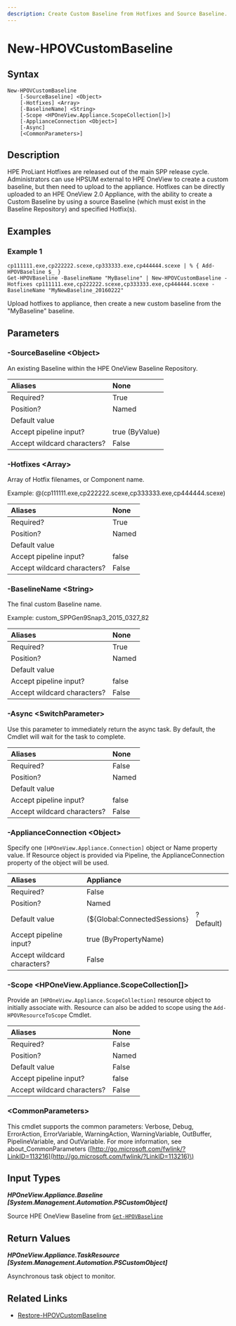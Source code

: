 ```yaml
---
description: Create Custom Baseline from Hotfixes and Source Baseline.
---
```


# New-HPOVCustomBaseline

## Syntax

```text
New-HPOVCustomBaseline
    [-SourceBaseline] <Object>
    [-Hotfixes] <Array>
    [-BaselineName] <String>
    [-Scope <HPOneView.Appliance.ScopeCollection[]>]
    [-ApplianceConnection <Object>]
    [-Async]
    [<CommonParameters>]
```

## Description

HPE ProLiant Hotfixes are released out of the main SPP release cycle. Administrators can use HPSUM external to HPE OneView to create a custom baseline, but then need to upload to the appliance. Hotfixes can be directly uploaded to an HPE OneView 2.0 Appliance, with the ability to create a Custom Baseline by using a source Baseline \(which must exist in the Baseline Repository\) and specified Hotfix\(s\).

## Examples

### Example 1

```text
cp111111.exe,cp222222.scexe,cp333333.exe,cp444444.scexe | % { Add-HPOVBaseline $_ }
Get-HPOVBaseline -BaselineName "MyBaseline" | New-HPOVCustomBaseline -Hotfixes cp111111.exe,cp222222.scexe,cp333333.exe,cp444444.scexe -BaselineName "MyNewBaseline_20160222"
```

Upload hotfixes to appliance, then create a new custom baseline from the "MyBaseline" baseline.

## Parameters

### -SourceBaseline &lt;Object&gt;

An existing Baseline within the HPE OneView Baseline Repository.

| Aliases | None |
| :--- | :--- |
| Required? | True |
| Position? | Named |
| Default value |  |
| Accept pipeline input? | true \(ByValue\) |
| Accept wildcard characters? | False |

### -Hotfixes &lt;Array&gt;

Array of Hotfix filenames, or Component name.

Example: @\(cp111111.exe,cp222222.scexe,cp333333.exe,cp444444.scexe\)

| Aliases | None |
| :--- | :--- |
| Required? | True |
| Position? | Named |
| Default value |  |
| Accept pipeline input? | false |
| Accept wildcard characters? | False |

### -BaselineName &lt;String&gt;

The final custom Baseline name.

Example: custom\_SPPGen9Snap3\_2015\_0327\_82

| Aliases | None |
| :--- | :--- |
| Required? | True |
| Position? | Named |
| Default value |  |
| Accept pipeline input? | false |
| Accept wildcard characters? | False |

### -Async &lt;SwitchParameter&gt;

Use this parameter to immediately return the async task. By default, the Cmdlet will wait for the task to complete.

| Aliases | None |
| :--- | :--- |
| Required? | False |
| Position? | Named |
| Default value |  |
| Accept pipeline input? | false |
| Accept wildcard characters? | False |

### -ApplianceConnection &lt;Object&gt;

Specify one `[HPOneView.Appliance.Connection]` object or Name property value. If Resource object is provided via Pipeline, the ApplianceConnection property of the object will be used.

| Aliases | Appliance |  |
| :--- | :--- | :--- |
| Required? | False |  |
| Position? | Named |  |
| Default value | \(${Global:ConnectedSessions} | ? Default\) |
| Accept pipeline input? | true \(ByPropertyName\) |  |
| Accept wildcard characters? | False |  |

### -Scope &lt;HPOneView.Appliance.ScopeCollection\[\]&gt;

Provide an `[HPOneView.Appliance.ScopeCollection]` resource object to initially associate with. Resource can also be added to scope using the `Add-HPOVResourceToScope` Cmdlet.

| Aliases | None |
| :--- | :--- |
| Required? | False |
| Position? | Named |
| Default value | False |
| Accept pipeline input? | false |
| Accept wildcard characters? | False |

### &lt;CommonParameters&gt;

This cmdlet supports the common parameters: Verbose, Debug, ErrorAction, ErrorVariable, WarningAction, WarningVariable, OutBuffer, PipelineVariable, and OutVariable. For more information, see about\_CommonParameters \([http://go.microsoft.com/fwlink/?LinkID=113216](http://go.microsoft.com/fwlink/?LinkID=113216)\)

## Input Types

_**HPOneView.Appliance.Baseline \[System.Management.Automation.PSCustomObject\]**_

Source HPE OneView Baseline from [`Get-HPOVBaseline`](get-hpovbaseline.md)

## Return Values

_**HPOneView.Appliance.TaskResource \[System.Management.Automation.PSCustomObject\]**_

Asynchronous task object to monitor.

## Related Links

* [Restore-HPOVCustomBaseline](restore-hpovcustombaseline.md)

